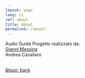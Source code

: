 ```yaml
---
layout: page
lang: it
ref: about
title: About
permalink: /about/
---
```


Audio Guide 
Progetto realizzato da: <br>
[Gianni Messina](https://www.giannimessina.it/)<br>
Andrea Cavallaro<br><br>

<a href="{{ site.baseurl }}">
&lquo; back</a>